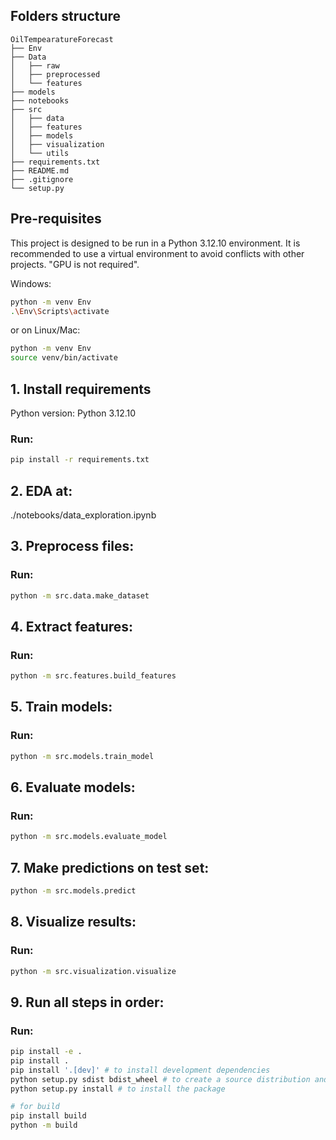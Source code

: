 ## Folders structure

```
OilTempearatureForecast
├── Env
├── Data
│   ├── raw
│   ├── preprocessed
│   └── features
├── models
├── notebooks
├── src
│   ├── data
│   ├── features
│   ├── models
│   ├── visualization
│   └── utils
├── requirements.txt
├── README.md
├── .gitignore
└── setup.py
```

## Pre-requisites

This project is designed to be run in a Python 3.12.10 environment. It is recommended to use a virtual environment to avoid conflicts with other projects. "GPU is not required".

Windows:

```bash
python -m venv Env
.\Env\Scripts\activate
```

or on Linux/Mac:

```bash
python -m venv Env
source venv/bin/activate
```

## 1. Install requirements

Python version: Python 3.12.10

### Run:

```bash
pip install -r requirements.txt
```

## 2. EDA at:

./notebooks/data_exploration.ipynb

## 3. Preprocess files:

### Run:

```bash
python -m src.data.make_dataset
```

## 4. Extract features:

### Run:

```bash
python -m src.features.build_features
```

## 5. Train models:

### Run:

```bash
python -m src.models.train_model
```

## 6. Evaluate models:

### Run:

```bash
python -m src.models.evaluate_model
```

## 7. Make predictions on test set:

```bash
python -m src.models.predict
```

## 8. Visualize results:

### Run:

```bash
python -m src.visualization.visualize
```

## 9. Run all steps in order:

### Run:

```bash
pip install -e .
pip install .
pip install '.[dev]' # to install development dependencies
python setup.py sdist bdist_wheel # to create a source distribution and a wheel distribution
python setup.py install # to install the package

# for build
pip install build
python -m build
```
